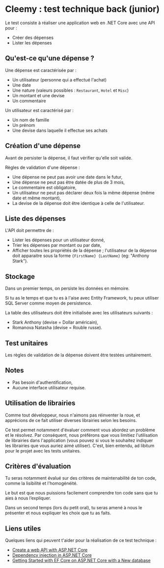 # Cleemy : test technique back (junior)

Le test consiste à réaliser une application web en .NET Core avec une API pour :
 - Créer des dépenses
 - Lister les dépenses

## Qu'est-ce qu'une dépense ?

Une dépense est caractérisée par :
 - Un utilisateur (personne qui a effectué l'achat)
 - Une date
 - Une nature (valeurs possibles : `Restaurant`, `Hotel` et `Misc`)
 - Un montant et une devise
 - Un commentaire

Un utilisateur est caractérisé par :
 - Un nom de famille
 - Un prénom
 - Une devise dans laquelle il effectue ses achats

## Création d'une dépense

Avant de persister la dépense, il faut vérifier qu'elle soit valide.

Règles de validation d'une dépense :
 - Une dépense ne peut pas avoir une date dans le futur,
 - Une dépense ne peut pas être datée de plus de 3 mois,
 - Le commentaire est obligatoire,
 - Un utilisateur ne peut pas déclarer deux fois la même dépense (même date et même montant),
 - La devise de la dépense doit être identique à celle de l'utilisateur.

## Liste des dépenses

L'API doit permettre de :
 - Lister les dépenses pour un utilisateur donné,
 - Trier les dépenses par montant ou par date,
 - Afficher toutes les propriétés de la dépense ; l'utilisateur de la dépense doit apparaitre sous la forme `{FirstName} {LastName}` (eg: "Anthony Stark").

## Stockage

Dans un premier temps, on persiste les données en mémoire.

Si tu as le temps et que tu es à l'aise avec Entity Framework, tu peux utiliser SQL Server comme moyen de persistence.

La table des utilisateurs doit être initialisée avec les utilisateurs suivants :
 - Stark Anthony (devise = Dollar américain),
 - Romanova Natasha (devise = Rouble russe).

## Test unitaires

Les règles de validation de la dépense doivent être testées unitairement.

## Notes

 - Pas besoin d'authentification,
 - Aucune interface utilisateur requise.

## Utilisation de librairies

Comme tout développeur, nous n'aimons pas réinventer la roue, et apprécions de ce fait utiliser diverses librairies selon les besoins.

Ce test permet notamment d'évaluer comment vous abordez un problème et le résolvez. Par conséquent, nous préférons que vous limitiez l'utilisation de librairies dans l'application (vous pouvez si vous le souhaitez indiquer les librairies que vous auriez aimé utiliser). C'est, bien entendu, ad libitum pour le projet avec les tests unitaires.

## Critères d'évaluation

Tu seras notamment évalué sur des critères de maintenabilité de ton code, comme la lisibilité et l'homogénéité.

Le but est que nous puissions facilement comprendre ton code sans que tu aies à nous l’expliquer.

Dans un second temps (lors du petit oral), tu seras amené à nous le présenter et nous expliquer les choix que tu as faits.

## Liens utiles

Quelques liens qui peuvent t'aider pour la réalisation de ce test technique :
 - [Create a web API with ASP.NET Core](https://docs.microsoft.com/en-us/aspnet/core/tutorials/first-web-api)
 - [Dependency injection in ASP.NET Core](https://docs.microsoft.com/en-us/aspnet/core/fundamentals/dependency-injection)
 - [Getting Started with EF Core on ASP.NET Core with a New database](https://docs.microsoft.com/en-us/ef/core/get-started/aspnetcore/new-db)
